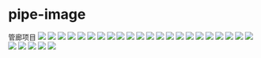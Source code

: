 # pipe-image
管廊项目
![](./微信截图_20200912130247.png)
![](./微信截图_20200912130349.png)
![](./微信截图_20200912130421.png)
![](./微信截图_20200912130445.png)
![](./微信截图_20200912130505.png)
![](./微信截图_20200912130543.png)
![](./微信截图_20200912130614.png)
![](./微信截图_20200912130655.png)
![](./微信截图_20200912130709.png)
![](./微信截图_20200912130727.png)
![](./微信截图_20200912130805.png)
![](./微信截图_20200912130818.png)
![](./微信截图_20200912130831.png)
![](./微信截图_20200912131317.png)
![](./微信截图_20200912131341.png)
![](./微信截图_20200912131401.png)
![](./微信截图_20200912131423.png)
![](./微信截图_20200912131434.png)
![](./微信截图_20200912131515.png)
![](./微信截图_20200912131533.png)
![](./微信截图_20200912131557.png)
![](./微信截图_20200912131605.png)
![](./微信截图_20200912131619.png)
![](./微信截图_20200912131635.png)
![](./微信截图_20200912132556.png)
![](./微信截图_20200912132613.png)
![](./微信截图_20200912132711.png)
